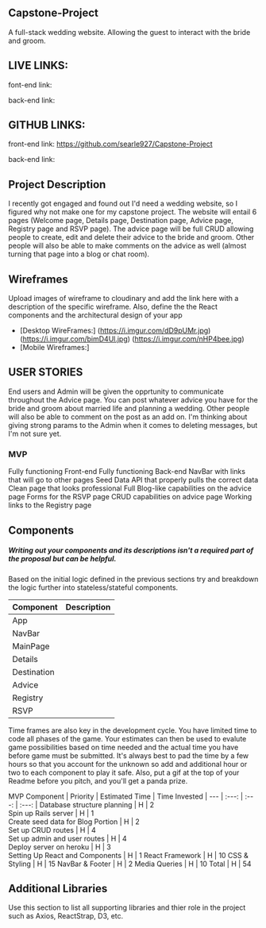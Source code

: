 ## Capstone-Project
A full-stack wedding website. Allowing the guest to interact with the bride and groom.

## LIVE LINKS:

font-end link:

back-end link:

## GITHUB LINKS:

front-end link: https://github.com/searle927/Capstone-Project

back-end link: 

## Project Description
I recently got engaged and found out I'd need a wedding website, so I figured why not make one for my capstone project. The website will entail 6 pages (Welcome page, Details page, Destination page, Advice page, Registry page and RSVP page). The advice page will be full CRUD allowing people to create, edit and delete their advice to the bride and groom. Other people will also be able to make comments on the advice as well (almost turning that page into a blog or chat room).

## Wireframes
Upload images of wireframe to cloudinary and add the link here with a description of the specific wireframe. Also, define the the React components and the architectural design of your app

- [Desktop WireFrames:] (https://i.imgur.com/dD9pUMr.jpg) (https://i.imgur.com/bimD4Ul.jpg) (https://i.imgur.com/nHP4bee.jpg)
- [Mobile Wireframes:]


## USER STORIES
End users and Admin will be given the opprtunity to communicate throughout the Advice page. You can post whatever advice you have for the bride and groom about married life and planning a wedding. Other people will also be able to comment on the post as an add on. I'm thinking about giving strong params to the Admin when it comes to deleting messages, but I'm not sure yet.

### MVP 
Fully functioning Front-end
Fully functioning Back-end
NavBar with links that will go to other pages
Seed Data
API that properly pulls the correct data
Clean page that looks professional
Full Blog-like capabilities on the advice page
Forms for the RSVP page
CRUD capabilities on advice page
Working links to the Registry page

## Components
##### Writing out your components and its descriptions isn't a required part of the proposal but can be helpful.

Based on the initial logic defined in the previous sections try and breakdown the logic further into stateless/stateful components. 

| Component | Description | 
| --- | :---: |  
| App |   | 
| NavBar |   | 
| MainPage |    | 
| Details |    | 
| Destination |    | 
| Advice |   | 
| Registry |   | 
| RSVP |   | 

Time frames are also key in the development cycle.  You have limited time to code all phases of the game.  Your estimates can then be used to evalute game possibilities based on time needed and the actual time you have before game must be submitted. It's always best to pad the time by a few hours so that you account for the unknown so add and additional hour or two to each component to play it safe. Also, put a gif at the top of your Readme before you pitch, and you'll get a panda prize.

MVP 
Component |	Priority	| Estimated Time | Time Invested
| --- | :---: |  :---: | :---: |
Database structure planning |	H	| 2		
Spin up Rails server |	H	| 1		
Create seed data for Blog Portion	| H	| 2			
Set up CRUD routes	| H	| 4		
Set up admin and user routes	| H	| 4		
Deploy server on heroku	| H	| 3		
Setting Up React and Components | H | 1
React Framework | H | 10
CSS & Styling | H | 15
NavBar & Footer | H | 2
Media Queries | H | 10
Total | H | 54

## Additional Libraries
 Use this section to list all supporting libraries and thier role in the project such as Axios, ReactStrap, D3, etc. 
